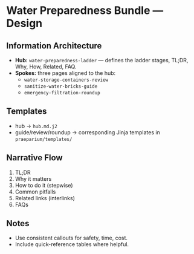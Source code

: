 ﻿# Water Preparedness Bundle — Design

## Information Architecture
- **Hub:** `water-preparedness-ladder` — defines the ladder stages, TL;DR, Why, How, Related, FAQ.
- **Spokes:** three pages aligned to the hub:
  - `water-storage-containers-review`
  - `sanitize-water-bricks-guide`
  - `emergency-filtration-roundup`

## Templates
- hub → `hub.md.j2`
- guide/review/roundup → corresponding Jinja templates in `praeparium/templates/`

## Narrative Flow
1. TL;DR
2. Why it matters
3. How to do it (stepwise)
4. Common pitfalls
5. Related links (interlinks)
6. FAQs

## Notes
- Use consistent callouts for safety, time, cost.
- Include quick-reference tables where helpful.
